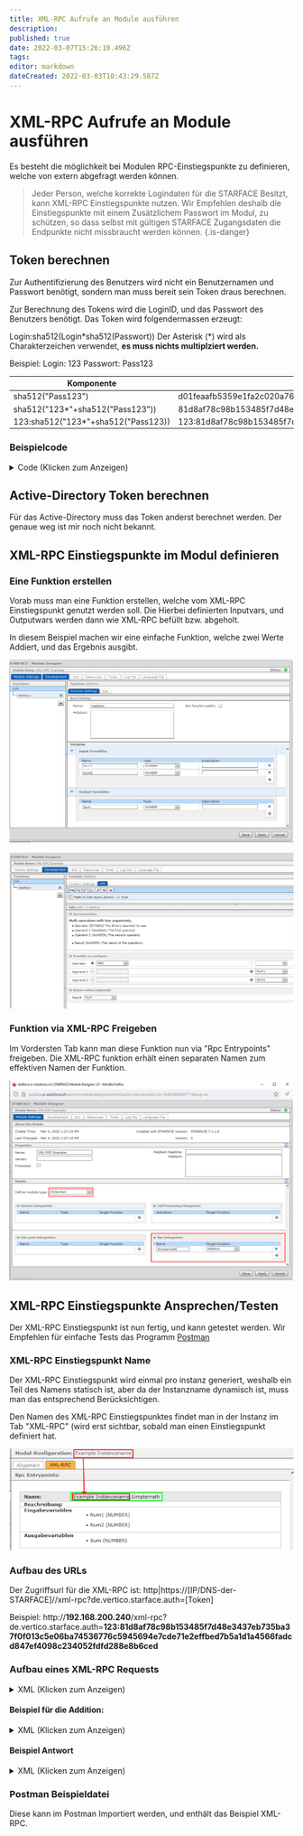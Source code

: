 ```yaml
---
title: XML-RPC Aufrufe an Module ausführen
description: 
published: true
date: 2022-03-07T15:26:10.496Z
tags: 
editor: markdown
dateCreated: 2022-03-03T10:43:29.587Z
---
```


# XML-RPC Aufrufe an Module ausführen

Es besteht die möglichkeit bei Modulen RPC-Einstiegspunkte zu definieren, welche von extern abgefragt werden können.

> Jeder Person, welche korrekte Logindaten für die STARFACE Besitzt, kann XML-RPC Einstiegspunkte nutzen.
> Wir Empfehlen deshalb die Einstiegspunkte mit einem Zusätzlichem Passwort im Modul, zu schützen, so dass selbst mit gültigen STARFACE Zugangsdaten die Endpunkte nicht missbraucht werden können.
{.is-danger}

## Token berechnen
Zur Authentifizierung des Benutzers wird nicht ein Benutzernamen und Passwort benötigt, sondern man muss bereit sein Token draus berechnen.

Zur Berechnung des Tokens wird die LoginID, und das Passwort des Benutzers benötigt.
Das Token wird folgendermassen erzeugt:

Login:sha512(Login*sha512(Passwort))
Der Asterisk (\*) wird als Charakterzeichen verwendet, **es muss nichts multiplziert werden.**

Beispiel:
Login: 123
Passwort: Pass123

| Komponente | Hash/Resultat |
|------------|------|
| sha512("Pass123") | d01feaafb5359e1fa2c020a76ebb526fc75786b0b837e0c9a4dcabd58ad734efa469513cf66a272d5ef4b1b9646b4b39f50807afc8f8663e1c6bb23552b04cd6 |
| sha512("123*"+sha512("Pass123")) | 81d8af78c98b153485f7d48e3437eb735ba37f0f013c5e06ba74536776c5945694e7cde71e2effbed7b5a1d1a4566fadcd847ef4098c234052fdfd288e8b6ced|
| 123:sha512("123*"+sha512("Pass123)) | 123:81d8af78c98b153485f7d48e3437eb735ba37f0f013c5e06ba74536776c5945694e7cde71e2effbed7b5a1d1a4566fadcd847ef4098c234052fdfd288e8b6ced |

### Beispielcode

<details>
  <summary>Code (Klicken zum Anzeigen)</summary>
  
    import java.math.BigInteger;
    import java.security.MessageDigest;
    import java.security.NoSuchAlgorithmException;

    public class EntryPoint {

      public static void main(String[] args) {
        String Login = "123";
        String Password = "Pass123";
        String PW512 = sha512(Password);
        System.out.println(PW512);
        String Output512 = sha512(Login+"*"+PW512);
        System.out.println(Output512);
        String Token = Login+":"+Output512;
        System.out.println(Token);
      }

        private static String sha512(String input) 
        { 
            try { 
                // getInstance() method is called with algorithm SHA-512 
                MessageDigest md = MessageDigest.getInstance("SHA-512"); 
                // digest() method is called 
                // to calculate message digest of the input string 
                // returned as array of byte 
                byte[] messageDigest = md.digest(input.getBytes()); 
                // Convert byte array into signum representation 
                BigInteger no = new BigInteger(1, messageDigest); 
                // Convert message digest into hex value 
                String hashtext = no.toString(16); 
                // Add preceding 0s to make it 32 bit 
                while (hashtext.length() < 32) { 
                    hashtext = "0" + hashtext; 
                } 
                // return the HashText 
                return hashtext; 
            } 
            // For specifying wrong message digest algorithms 
            catch (NoSuchAlgorithmException e) { 
                throw new RuntimeException(e); 
            } 
        } 
    }
  
</details>

## Active-Directory Token berechnen
  Für das Active-Directory muss das Token anderst berechnet werden.
  Der genaue weg ist mir noch nicht bekannt.

## XML-RPC Einstiegspunkte im Modul definieren
  
### Eine Funktion erstellen

  Vorab muss man eine Funktion erstellen, welche vom XML-RPC Einstiegspunkt genutzt werden soll.
  Die Hierbei definierten Inputvars, und Outputwars werden dann wie XML-RPC befüllt bzw. abgeholt.
  
  In diesem Beispiel machen wir eine einfache Funktion, welche zwei Werte Addiert, und das Ergebnis ausgibt.
  
  ![dev_module_xml_rpc_function.png](/uploads/dev_tutorial/dev_module_xml_rpc_function.png)
  
  ![dev_module_xml_rpc_function_code.png](/uploads/dev_tutorial/dev_module_xml_rpc_function_code.png)
  
### Funktion via XML-RPC Freigeben
  Im Vordersten Tab kann man diese Funktion nun via "Rpc Entrypoints" freigeben. 
  Die XML-RPC funktion erhält einen separaten Namen zum effektiven Namen der Funktion.
  
  ![dev_module_xml_rpc_expose_function.png](/uploads/dev_tutorial/dev_module_xml_rpc_expose_function.png)
  
  
 ## XML-RPC Einstiegspunkte Ansprechen/Testen
  
  Der XML-RPC Einstiegspunkt ist nun fertig, und kann getestet werden. 
  Wir Empfehlen für einfache Tests das Programm [Postman](https://www.postman.com/)
  
### XML-RPC Einstiegspunkt Name
  Der XML-RPC Einstiegspunkt wird einmal pro instanz generiert, weshalb ein Teil des Namens statisch ist, aber da der Instanzname dynamisch ist, muss man das entsprechend Berücksichtigen.
  
  Den Namen des XML-RPC Einstiegspunktes findet man in der Instanz im Tab "XML-RPC" (wird erst sichtbar, sobald man einen Einstiegspunkt definiert hat.
  
![dev_module_xml_rpc_function_name.png](/uploads/dev_tutorial/dev_module_xml_rpc_function_name.png)
  
 ### Aufbau des URLs
  
  Der Zugriffsurl für die XML-RPC ist: http|https://\[IP/DNS-der-STARFACE]//xml-rpc?de.vertico.starface.auth=\[Token]
  
  Beispiel: http://**192.168.200.240**/xml-rpc?de.vertico.starface.auth=**123:81d8af78c98b153485f7d48e3437eb735ba37f0f013c5e06ba74536776c5945694e7cde71e2effbed7b5a1d1a4566fadcd847ef4098c234052fdfd288e8b6ced**
  
 ### Aufbau eines XML-RPC Requests
  <details>
  <summary>XML (Klicken zum Anzeigen)</summary>

    <?xml  version="1.0"?>
    <methodCall>
	    <methodName>[XML-RPC-Einstiegspunkt]</methodName>
	    <params>
		    <param>
			    <value>
				    <struct>
						    <member>
							    <name>Variablenname1</name>
							    <value>
									    <string>Wert1</string>
						    </value>
					    </member>
					    <member>
						    <name>Variablenname2</name>
						    <value>
							    <string>Wert2</string>
						    </value>
				    </member>
			    </struct>
		    </value>
	    </param>
    </params>
    </methodCall>

  </details>

#### Beispiel für die Addition:

<details>
  <summary>XML (Klicken zum Anzeigen)</summary>

    <?xml  version="1.0"?>
    <methodCall>
	    <methodName>Example Instancename.Simplemath</methodName>
	    <params>
		    <param>
			    <value>
				    <struct>
						    <member>
							    <name>Num1</name>
							 <value>
								<string>123</string>
						    </value>
					    </member>
					    <member>
						    <name>Num2</name>
						    <value>
							    <string>321</string>
						    </value>
				    </member>
			    </struct>
		    </value>
	    </param>
    </params>
    </methodCall>

</details>



#### Beispiel Antwort

<details>
  <summary>XML (Klicken zum Anzeigen)</summary>
  
    <?xml  version="1.0"?>
    <methodResponse>
    <params>
	    <param>
		    <value>
			    <struct>
				    <member>
				    <name>Sum</name>
					    <value>
						    <double>444.0</double>
					    </value>
				    </member>
			    </struct>
		    </value>
	    </param>
    </params>
    </methodResponse>
    
</details>

  
### Postman Beispieldatei

  Diese kann im Postman Importiert werden, und enthält das Beispiel XML-RPC.
  
  